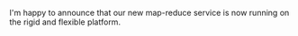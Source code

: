 I'm happy to announce that our new map-reduce service is now
running on the rigid and flexible platform.